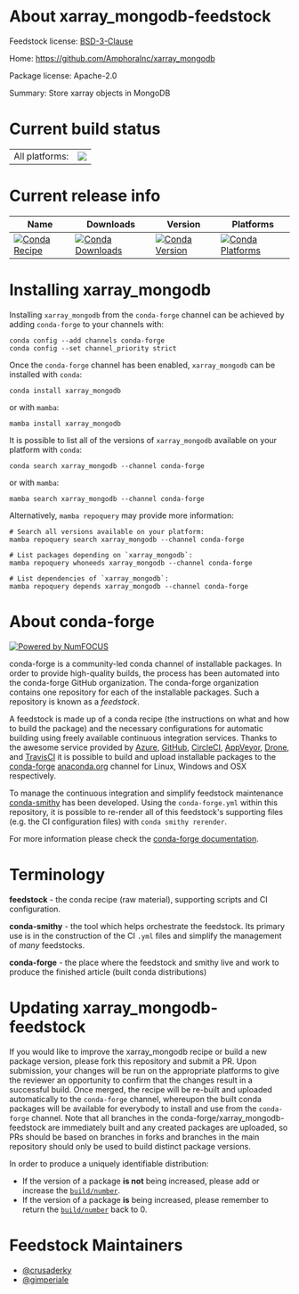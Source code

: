 About xarray_mongodb-feedstock
==============================

Feedstock license: [BSD-3-Clause](https://github.com/conda-forge/xarray_mongodb-feedstock/blob/main/LICENSE.txt)

Home: https://github.com/AmphoraInc/xarray_mongodb

Package license: Apache-2.0

Summary: Store xarray objects in MongoDB

Current build status
====================


<table><tr><td>All platforms:</td>
    <td>
      <a href="https://dev.azure.com/conda-forge/feedstock-builds/_build/latest?definitionId=7857&branchName=main">
        <img src="https://dev.azure.com/conda-forge/feedstock-builds/_apis/build/status/xarray_mongodb-feedstock?branchName=main">
      </a>
    </td>
  </tr>
</table>

Current release info
====================

| Name | Downloads | Version | Platforms |
| --- | --- | --- | --- |
| [![Conda Recipe](https://img.shields.io/badge/recipe-xarray_mongodb-green.svg)](https://anaconda.org/conda-forge/xarray_mongodb) | [![Conda Downloads](https://img.shields.io/conda/dn/conda-forge/xarray_mongodb.svg)](https://anaconda.org/conda-forge/xarray_mongodb) | [![Conda Version](https://img.shields.io/conda/vn/conda-forge/xarray_mongodb.svg)](https://anaconda.org/conda-forge/xarray_mongodb) | [![Conda Platforms](https://img.shields.io/conda/pn/conda-forge/xarray_mongodb.svg)](https://anaconda.org/conda-forge/xarray_mongodb) |

Installing xarray_mongodb
=========================

Installing `xarray_mongodb` from the `conda-forge` channel can be achieved by adding `conda-forge` to your channels with:

```
conda config --add channels conda-forge
conda config --set channel_priority strict
```

Once the `conda-forge` channel has been enabled, `xarray_mongodb` can be installed with `conda`:

```
conda install xarray_mongodb
```

or with `mamba`:

```
mamba install xarray_mongodb
```

It is possible to list all of the versions of `xarray_mongodb` available on your platform with `conda`:

```
conda search xarray_mongodb --channel conda-forge
```

or with `mamba`:

```
mamba search xarray_mongodb --channel conda-forge
```

Alternatively, `mamba repoquery` may provide more information:

```
# Search all versions available on your platform:
mamba repoquery search xarray_mongodb --channel conda-forge

# List packages depending on `xarray_mongodb`:
mamba repoquery whoneeds xarray_mongodb --channel conda-forge

# List dependencies of `xarray_mongodb`:
mamba repoquery depends xarray_mongodb --channel conda-forge
```


About conda-forge
=================

[![Powered by
NumFOCUS](https://img.shields.io/badge/powered%20by-NumFOCUS-orange.svg?style=flat&colorA=E1523D&colorB=007D8A)](https://numfocus.org)

conda-forge is a community-led conda channel of installable packages.
In order to provide high-quality builds, the process has been automated into the
conda-forge GitHub organization. The conda-forge organization contains one repository
for each of the installable packages. Such a repository is known as a *feedstock*.

A feedstock is made up of a conda recipe (the instructions on what and how to build
the package) and the necessary configurations for automatic building using freely
available continuous integration services. Thanks to the awesome service provided by
[Azure](https://azure.microsoft.com/en-us/services/devops/), [GitHub](https://github.com/),
[CircleCI](https://circleci.com/), [AppVeyor](https://www.appveyor.com/),
[Drone](https://cloud.drone.io/welcome), and [TravisCI](https://travis-ci.com/)
it is possible to build and upload installable packages to the
[conda-forge](https://anaconda.org/conda-forge) [anaconda.org](https://anaconda.org/)
channel for Linux, Windows and OSX respectively.

To manage the continuous integration and simplify feedstock maintenance
[conda-smithy](https://github.com/conda-forge/conda-smithy) has been developed.
Using the ``conda-forge.yml`` within this repository, it is possible to re-render all of
this feedstock's supporting files (e.g. the CI configuration files) with ``conda smithy rerender``.

For more information please check the [conda-forge documentation](https://conda-forge.org/docs/).

Terminology
===========

**feedstock** - the conda recipe (raw material), supporting scripts and CI configuration.

**conda-smithy** - the tool which helps orchestrate the feedstock.
                   Its primary use is in the construction of the CI ``.yml`` files
                   and simplify the management of *many* feedstocks.

**conda-forge** - the place where the feedstock and smithy live and work to
                  produce the finished article (built conda distributions)


Updating xarray_mongodb-feedstock
=================================

If you would like to improve the xarray_mongodb recipe or build a new
package version, please fork this repository and submit a PR. Upon submission,
your changes will be run on the appropriate platforms to give the reviewer an
opportunity to confirm that the changes result in a successful build. Once
merged, the recipe will be re-built and uploaded automatically to the
`conda-forge` channel, whereupon the built conda packages will be available for
everybody to install and use from the `conda-forge` channel.
Note that all branches in the conda-forge/xarray_mongodb-feedstock are
immediately built and any created packages are uploaded, so PRs should be based
on branches in forks and branches in the main repository should only be used to
build distinct package versions.

In order to produce a uniquely identifiable distribution:
 * If the version of a package **is not** being increased, please add or increase
   the [``build/number``](https://docs.conda.io/projects/conda-build/en/latest/resources/define-metadata.html#build-number-and-string).
 * If the version of a package **is** being increased, please remember to return
   the [``build/number``](https://docs.conda.io/projects/conda-build/en/latest/resources/define-metadata.html#build-number-and-string)
   back to 0.

Feedstock Maintainers
=====================

* [@crusaderky](https://github.com/crusaderky/)
* [@gimperiale](https://github.com/gimperiale/)

